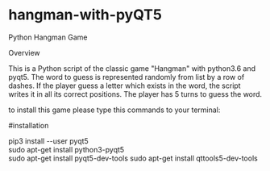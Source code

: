 # hangman-with-pyQT5

Python Hangman Game

Overview

This is a Python script of the classic game "Hangman" with python3.6 and pyqt5. The word to guess is represented randomly from list  by a row of dashes. 
If the player guess a letter which exists in the word, the script writes it in all its correct positions.
The player has 5 turns to guess the word. 

to install this game please type this commands to your terminal: 

#installation  

pip3 install --user pyqt5  
sudo apt-get install python3-pyqt5  
sudo apt-get install pyqt5-dev-tools
sudo apt-get install qttools5-dev-tools


